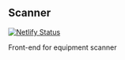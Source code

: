 ## Scanner
[![Netlify Status](https://api.netlify.com/api/v1/badges/62588a7e-0d86-43d1-8787-a3460cfbeb2f/deploy-status)](https://app.netlify.com/sites/sleepy-neumann-b3824f/deploys)

Front-end for equipment scanner
